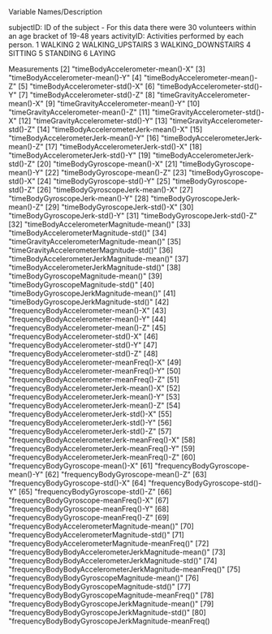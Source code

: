 
Variable Names/Description

subjectID: ID of the subject - For this data there were 30 volunteers within an age bracket of 19-48 years
activityID: Activities performed by each person.
1 WALKING 
2 WALKING_UPSTAIRS 
3 WALKING_DOWNSTAIRS 
4 SITTING 
5 STANDING 
6 LAYING 

Measurements 
[2] "timeBodyAccelerometer-mean()-X"
[3] "timeBodyAccelerometer-mean()-Y"
[4] "timeBodyAccelerometer-mean()-Z"
[5] "timeBodyAccelerometer-std()-X"
[6] "timeBodyAccelerometer-std()-Y"
[7] "timeBodyAccelerometer-std()-Z"
[8] "timeGravityAccelerometer-mean()-X"
[9] "timeGravityAccelerometer-mean()-Y"
[10] "timeGravityAccelerometer-mean()-Z"
[11] "timeGravityAccelerometer-std()-X"
[12] "timeGravityAccelerometer-std()-Y"
[13] "timeGravityAccelerometer-std()-Z"
[14] "timeBodyAccelerometerJerk-mean()-X"
[15] "timeBodyAccelerometerJerk-mean()-Y"
[16] "timeBodyAccelerometerJerk-mean()-Z"
[17] "timeBodyAccelerometerJerk-std()-X"
[18] "timeBodyAccelerometerJerk-std()-Y"
[19] "timeBodyAccelerometerJerk-std()-Z"
[20] "timeBodyGyroscope-mean()-X"
[21] "timeBodyGyroscope-mean()-Y"
[22] "timeBodyGyroscope-mean()-Z"
[23] "timeBodyGyroscope-std()-X"
[24] "timeBodyGyroscope-std()-Y"
[25] "timeBodyGyroscope-std()-Z"
[26] "timeBodyGyroscopeJerk-mean()-X"
[27] "timeBodyGyroscopeJerk-mean()-Y"
[28] "timeBodyGyroscopeJerk-mean()-Z"
[29] "timeBodyGyroscopeJerk-std()-X"
[30] "timeBodyGyroscopeJerk-std()-Y"
[31] "timeBodyGyroscopeJerk-std()-Z"
[32] "timeBodyAccelerometerMagnitude-mean()"
[33] "timeBodyAccelerometerMagnitude-std()"
[34] "timeGravityAccelerometerMagnitude-mean()"
[35] "timeGravityAccelerometerMagnitude-std()"
[36] "timeBodyAccelerometerJerkMagnitude-mean()"
[37] "timeBodyAccelerometerJerkMagnitude-std()"
[38] "timeBodyGyroscopeMagnitude-mean()"
[39] "timeBodyGyroscopeMagnitude-std()"
[40] "timeBodyGyroscopeJerkMagnitude-mean()"
[41] "timeBodyGyroscopeJerkMagnitude-std()"
[42] "frequencyBodyAccelerometer-mean()-X"
[43] "frequencyBodyAccelerometer-mean()-Y"
[44] "frequencyBodyAccelerometer-mean()-Z"
[45] "frequencyBodyAccelerometer-std()-X"
[46] "frequencyBodyAccelerometer-std()-Y"
[47] "frequencyBodyAccelerometer-std()-Z"
[48] "frequencyBodyAccelerometer-meanFreq()-X"
[49] "frequencyBodyAccelerometer-meanFreq()-Y"
[50] "frequencyBodyAccelerometer-meanFreq()-Z"
[51] "frequencyBodyAccelerometerJerk-mean()-X"
[52] "frequencyBodyAccelerometerJerk-mean()-Y"
[53] "frequencyBodyAccelerometerJerk-mean()-Z"
[54] "frequencyBodyAccelerometerJerk-std()-X"
[55] "frequencyBodyAccelerometerJerk-std()-Y"
[56] "frequencyBodyAccelerometerJerk-std()-Z"
[57] "frequencyBodyAccelerometerJerk-meanFreq()-X"
[58] "frequencyBodyAccelerometerJerk-meanFreq()-Y"
[59] "frequencyBodyAccelerometerJerk-meanFreq()-Z"
[60] "frequencyBodyGyroscope-mean()-X"
[61] "frequencyBodyGyroscope-mean()-Y"
[62] "frequencyBodyGyroscope-mean()-Z"
[63] "frequencyBodyGyroscope-std()-X"
[64] "frequencyBodyGyroscope-std()-Y"
[65] "frequencyBodyGyroscope-std()-Z"
[66] "frequencyBodyGyroscope-meanFreq()-X"
[67] "frequencyBodyGyroscope-meanFreq()-Y"
[68] "frequencyBodyGyroscope-meanFreq()-Z"
[69] "frequencyBodyAccelerometerMagnitude-mean()"
[70] "frequencyBodyAccelerometerMagnitude-std()"
[71] "frequencyBodyAccelerometerMagnitude-meanFreq()"
[72] "frequencyBodyBodyAccelerometerJerkMagnitude-mean()"
[73] "frequencyBodyBodyAccelerometerJerkMagnitude-std()"
[74] "frequencyBodyBodyAccelerometerJerkMagnitude-meanFreq()" 
[75] "frequencyBodyBodyGyroscopeMagnitude-mean()"
[76] "frequencyBodyBodyGyroscopeMagnitude-std()"
[77] "frequencyBodyBodyGyroscopeMagnitude-meanFreq()"
[78] "frequencyBodyBodyGyroscopeJerkMagnitude-mean()"
[79] "frequencyBodyBodyGyroscopeJerkMagnitude-std()"
[80] "frequencyBodyBodyGyroscopeJerkMagnitude-meanFreq()
